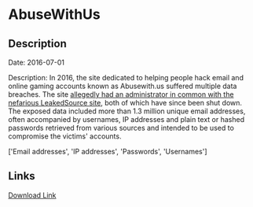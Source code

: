 # AbuseWithUs

## Description

Date: 2016-07-01

Description:
In 2016, the site dedicated to helping people hack email and online gaming accounts known as Abusewith.us suffered multiple data breaches. The site <a href="https://krebsonsecurity.com/2017/02/who-ran-leakedsource-com/" target="_blank" rel="noopener">allegedly had an administrator in common with the nefarious LeakedSource site</a>, both of which have since been shut down. The exposed data included more than 1.3 million unique email addresses, often accompanied by usernames, IP addresses and plain text or hashed passwords retrieved from various sources and intended to be used to compromise the victims' accounts.


['Email addresses', 'IP addresses', 'Passwords', 'Usernames']

## Links

[Download Link](https://link-to.net/1229997/951.939964377801/dynamic/?r=aHR0cHM6Ly93d3cubWVkaWFmaXJlLmNvbS92aWV3L25lbVhjbDNRd0FnVFUwWS9hYnVzZXdpdGgudXMvZmlsZQ==)